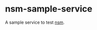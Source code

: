 nsm-sample-service
==================

A sample service to test [nsm](https://npmjs.org/package/nsm).
